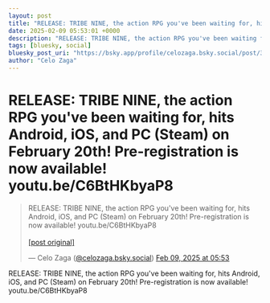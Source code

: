 ```yaml
---
layout: post
title: "RELEASE: TRIBE NINE, the action RPG you've been waiting for, hits Android, iOS, and PC (Steam) on February 20th! Pre-registration is now available! youtu.be/C6BtHKbyaP8"
date: 2025-02-09 05:53:01 +0000
description: "RELEASE: TRIBE NINE, the action RPG you've been waiting for, hits Android, iOS, and PC (Steam) on February 20th! Pre-registration is now available! yout..."
tags: [bluesky, social]
bluesky_post_uri: "https://bsky.app/profile/celozaga.bsky.social/post/3lhpwqfomqc2v"
author: "Celo Zaga"
---
```


<h1 class="bluesky-post-title">RELEASE: TRIBE NINE, the action RPG you've been waiting for, hits Android, iOS, and PC (Steam) on February 20th! Pre-registration is now available! youtu.be/C6BtHKbyaP8</h1>


<blockquote class="bluesky-embed" data-bluesky-uri="at://did:plc:lmh6rennptq77inaztnovw4b/app.bsky.feed.post/3lhpwqfomqc2v" data-bluesky-embed-color-mode="system">
<p lang="">RELEASE: TRIBE NINE, the action RPG you've been waiting for, hits Android, iOS, and PC (Steam) on February 20th! Pre-registration is now available! youtu.be/C6BtHKbyaP8<br><br><a href="https://bsky.app/profile/celozaga.bsky.social/post/3lhpwqfomqc2v">[post original]</a></p>
&mdash; Celo Zaga (<a href="https://bsky.app/profile/did:plc:lmh6rennptq77inaztnovw4b">@celozaga.bsky.social</a>) <a href="https://bsky.app/profile/celozaga.bsky.social/post/3lhpwqfomqc2v">Feb 09, 2025 at 05:53</a>
</blockquote>
<script async src="https://embed.bsky.app/static/embed.js" charset="utf-8"></script>


<p class="bluesky-post-description">RELEASE: TRIBE NINE, the action RPG you've been waiting for, hits Android, iOS, and PC (Steam) on February 20th! Pre-registration is now available! youtu.be/C6BtHKbyaP8</p>
